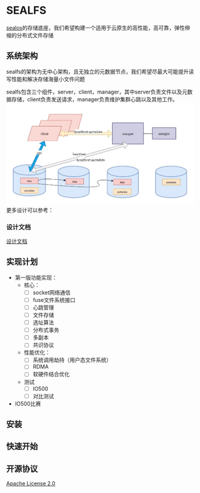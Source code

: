 # SEALFS

[sealos](https://github.com/labring/sealos)的存储底座，我们希望构建一个适用于云原生的高性能，高可靠，弹性伸缩的分布式文件存储

## 系统架构
sealfs的架构为无中心架构，且无独立的元数据节点，我们希望尽最大可能提升读写性能和解决存储海量小文件问题

sealfs包含三个组件，server，client，manager，其中server负责文件以及元数据存储，client负责发送请求，manager负责维护集群心跳以及其他工作。
![](docs/images/architecture.jpg)
更多设计可以参考：
### 设计文档
[设计文档](https://github.com/labring/sealfs/blob/main/docs/README-ZH.MD)

## 实现计划

- 第一版功能实现：
  - 核心：
    - [ ] socket网络通信
    - [ ] fuse文件系统接口
    - [ ] 心跳管理
    - [ ] 文件存储
    - [ ] 选址算法
    - [ ] 分布式事务
    - [ ] 多副本
    - [ ] 共识协议

  - 性能优化：
    - [ ] 系统调用劫持（用户态文件系统）
    - [ ] RDMA
    - [ ] 软硬件结合优化

  - 测试
    - [ ] IO500
    - [ ] 对比测试

- IO500比赛

## 安装

## 快速开始

## 开源协议
[Apache License 2.0](https://github.com/labring/sealfs/blob/main/LICENSE)